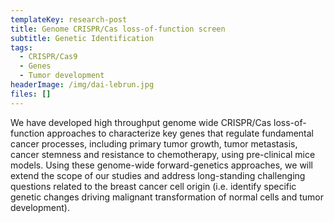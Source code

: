 ```yaml
---
templateKey: research-post
title: Genome CRISPR/Cas loss-of-function screen
subtitle: Genetic Identification
tags:
  - CRISPR/Cas9
  - Genes
  - Tumor development
headerImage: /img/dai-lebrun.jpg
files: []
---
```

We have developed high throughput genome wide CRISPR/Cas loss-of-function approaches to characterize key genes that regulate fundamental cancer processes, including primary tumor growth, tumor metastasis, cancer stemness and resistance to chemotherapy, using pre-clinical mice models. Using these genome-wide forward-genetics approaches, we will extend the scope of our studies and address long-standing challenging questions related to the breast cancer cell origin (i.e. identify specific genetic changes driving malignant transformation of normal cells and tumor development).
